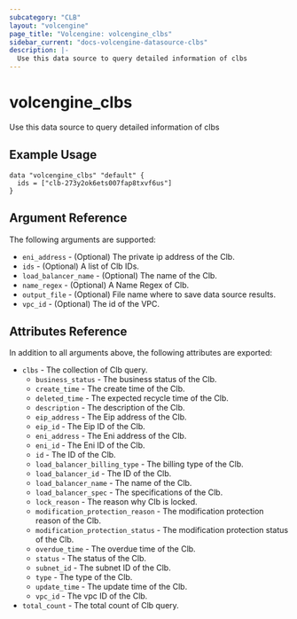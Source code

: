 ```yaml
---
subcategory: "CLB"
layout: "volcengine"
page_title: "Volcengine: volcengine_clbs"
sidebar_current: "docs-volcengine-datasource-clbs"
description: |-
  Use this data source to query detailed information of clbs
---
```

# volcengine_clbs
Use this data source to query detailed information of clbs
## Example Usage
```hcl
data "volcengine_clbs" "default" {
  ids = ["clb-273y2ok6ets007fap8txvf6us"]
}
```
## Argument Reference
The following arguments are supported:
* `eni_address` - (Optional) The private ip address of the Clb.
* `ids` - (Optional) A list of Clb IDs.
* `load_balancer_name` - (Optional) The name of the Clb.
* `name_regex` - (Optional) A Name Regex of Clb.
* `output_file` - (Optional) File name where to save data source results.
* `vpc_id` - (Optional) The id of the VPC.

## Attributes Reference
In addition to all arguments above, the following attributes are exported:
* `clbs` - The collection of Clb query.
  * `business_status` - The business status of the Clb.
  * `create_time` - The create time of the Clb.
  * `deleted_time` - The expected recycle time of the Clb.
  * `description` - The description of the Clb.
  * `eip_address` - The Eip address of the Clb.
  * `eip_id` - The Eip ID of the Clb.
  * `eni_address` - The Eni address of the Clb.
  * `eni_id` - The Eni ID of the Clb.
  * `id` - The ID of the Clb.
  * `load_balancer_billing_type` - The billing type of the Clb.
  * `load_balancer_id` - The ID of the Clb.
  * `load_balancer_name` - The name of the Clb.
  * `load_balancer_spec` - The specifications of the Clb.
  * `lock_reason` - The reason why Clb is locked.
  * `modification_protection_reason` - The modification protection reason of the Clb.
  * `modification_protection_status` - The modification protection status of the Clb.
  * `overdue_time` - The overdue time of the Clb.
  * `status` - The status of the Clb.
  * `subnet_id` - The subnet ID of the Clb.
  * `type` - The type of the Clb.
  * `update_time` - The update time of the Clb.
  * `vpc_id` - The vpc ID of the Clb.
* `total_count` - The total count of Clb query.



